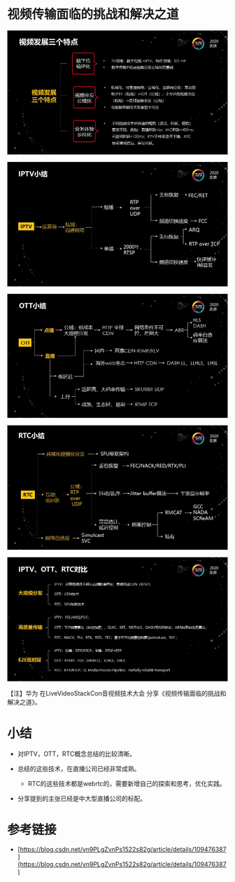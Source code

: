 

# 视频传输面临的挑战和解决之道

![视频发展3个特点](/img/huawei-LiveVideoStackCon/huawei-LiveVideoStackCon1.png)

![IPTV小结](/img/huawei-LiveVideoStackCon/huawei-LiveVideoStackCon2.png)

![OTT小结](/img/huawei-LiveVideoStackCon/huawei-LiveVideoStackCon3.png)

![RTC小结](/img/huawei-LiveVideoStackCon/huawei-LiveVideoStackCon4.png)

![IPTV/OTT/RTC对比](/img/huawei-LiveVideoStackCon/huawei-LiveVideoStackCon5.png)

【注】华为 在LiveVideoStackCon音视频技术大会 分享《视频传输面临的挑战和解决之道》。

# 小结

* 对IPTV，OTT，RTC概念总结的比较清晰。

* 总结的这些技术，在直播公司已经非常成熟。
  * RTC的这些技术都是webrtc的，需要新增自己的探索和思考，优化实践。

* 分享提到的主张已经是中大型直播公司的标配。

# 参考链接

- [https://blog.csdn.net/vn9PLgZvnPs1522s82g/article/details/109476387](https://blog.csdn.net/vn9PLgZvnPs1522s82g/article/details/109476387)